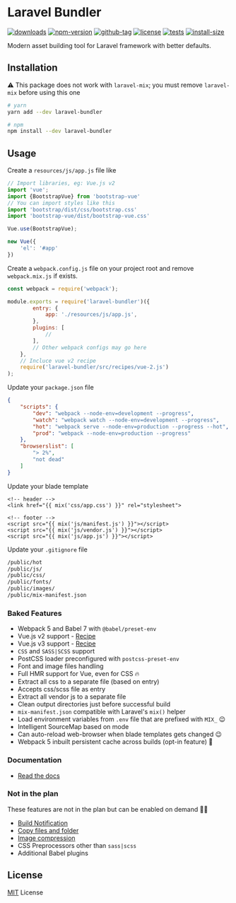 # Laravel Bundler

[![downloads](https://badgen.net/npm/dt/laravel-bundler)](https://npm-stat.com/charts.html?package=laravel-bundler&from=2018-11-01)
[![npm-version](https://badgen.net/npm/v/laravel-bundler)](https://www.npmjs.com/package/laravel-bundler)
[![github-tag](https://badgen.net/github/tag/ankurk91/laravel-bundler)](https://github.com/ankurk91/laravel-bundler/)
[![license](https://badgen.net/github/license/ankurk91/laravel-bundler)](https://yarnpkg.com/en/package/laravel-bundler)
[![tests](https://github.com/ankurk91/laravel-bundler/workflows/tests/badge.svg)](https://github.com/ankurk91/laravel-bundler/actions)
[![install-size](https://packagephobia.com/badge?p=laravel-bundler)](https://packagephobia.com/result?p=laravel-bundler)

Modern asset building tool for Laravel framework with better defaults.

## Installation

:warning: This package does not work with `laravel-mix`; you must remove `laravel-mix` before using this one

```bash
# yarn
yarn add --dev laravel-bundler

# npm
npm install --dev laravel-bundler 
```

## Usage

Create a `resources/js/app.js` file like

```js
// Import libraries, eg: Vue.js v2
import 'vue';
import {BootstrapVue} from 'bootstrap-vue'
// You can import styles like this
import 'bootstrap/dist/css/bootstrap.css'
import 'bootstrap-vue/dist/bootstrap-vue.css'

Vue.use(BootstrapVue);

new Vue({
    'el': '#app'
})
```

Create a `webpack.config.js` file on your project root and remove `webpack.mix.js` if exists.

```js
const webpack = require('webpack');

module.exports = require('laravel-bundler')({
        entry: {
            app: './resources/js/app.js',
        },
        plugins: [
            //
        ],
        // Other webpack configs may go here
    },
    // Incluce vue v2 recipe
    require('laravel-bundler/src/recipes/vue-2.js')
);
```

Update your `package.json` file

```json
{
    "scripts": {
        "dev": "webpack --node-env=development --progress",
        "watch": "webpack watch --node-env=development --progress",
        "hot": "webpack serve --node-env=production --progress --hot",
        "prod": "webpack --node-env=production --progress"
    },
    "browserslist": [
        "> 2%",
        "not dead"
    ]
}
```

Update your blade template

```blade
<!-- header -->
<link href="{{ mix('css/app.css') }}" rel="stylesheet">

<!-- footer -->
<script src="{{ mix('js/manifest.js') }}"></script>
<script src="{{ mix('js/vendor.js') }}"></script>
<script src="{{ mix('js/app.js') }}"></script>
```

Update your `.gitignore` file

```bash
/public/hot
/public/js/
/public/css/
/public/fonts/
/public/images/
/public/mix-manifest.json
```

### Baked Features

* Webpack 5 and Babel 7 with `@babel/preset-env`
* Vue.js v2 support - [Recipe](./wiki/vue-js-v2.md)
* Vue.js v3 support - [Recipe](./wiki/vue-js-v3.md)
* `CSS` and `SASS|SCSS` support
* PostCSS loader preconfigured with `postcss-preset-env`
* Font and image files handling
* Full HMR support for Vue, even for CSS :fire:
* Extract all css to a separate file (based on entry)
* Accepts css/scss file as entry
* Extract all vendor js to a separate file
* Clean output directories just before successful build
* `mix-manifest.json` compatible with Laravel's `mix()` helper
* Load environment variables from `.env` file that are prefixed with `MIX_` :wink:
* Intelligent SourceMap based on mode
* Can auto-reload web-browser when blade templates gets changed :wink:
* Webpack 5 inbuilt persistent cache across builds (opt-in feature) :rocket:

### Documentation

* [Read the docs](./wiki)

### Not in the plan

These features are not in the plan but can be enabled on demand :man_shrugging:

* [Build Notification](https://github.com/RoccoC/webpack-build-notifier)
* [Copy files and folder](https://github.com/webpack-contrib/copy-webpack-plugin)
* [Image compression](https://github.com/webpack-contrib/image-minimizer-webpack-plugin)
* CSS Preprocessors other than `sass|scss`
* Additional Babel plugins

## License

[MIT](LICENSE.txt) License

